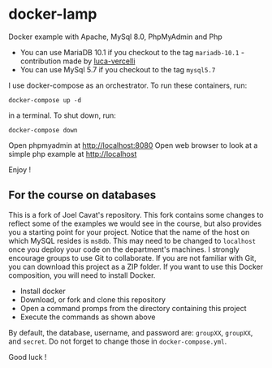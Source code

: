 # docker-lamp

Docker example with Apache, MySql 8.0, PhpMyAdmin and Php

- You can use MariaDB 10.1 if you checkout to the tag `mariadb-10.1` - contribution made by [luca-vercelli](https://github.com/luca-vercelli)
- You can use MySql 5.7 if you checkout to the tag `mysql5.7`

I use docker-compose as an orchestrator. To run these containers, run:

```
docker-compose up -d
```

in a terminal. To shut down, run: 

```
docker-compose down
```

Open phpmyadmin at [http://localhost:8080](http://localhost:8080)
Open web browser to look at a simple php example at [http://localhost](http://localhost)

Enjoy !

## For the course on databases
This is a fork of Joel Cavat's repository. This fork contains some changes to reflect some of the examples we would see in the course, but also provides you a starting point for your project. Notice that the name of the host on which MySQL resides is `ms8db`. This may need to be changed to `localhost` once you deploy your code on the department's machines. I strongly encourage groups to use Git to collaborate. If you are not familiar with Git, you can download this project as a ZIP folder. If you want to use this Docker composition, you will need to install Docker.

* Install docker
* Download, or fork and clone this repository
* Open a command promps from the directory containing this project
* Execute the commands as shown above

By default, the database, username, and password are: `groupXX`, `groupXX`, and `secret`. Do not forget to change those in `docker-compose.yml`. 

Good luck !
